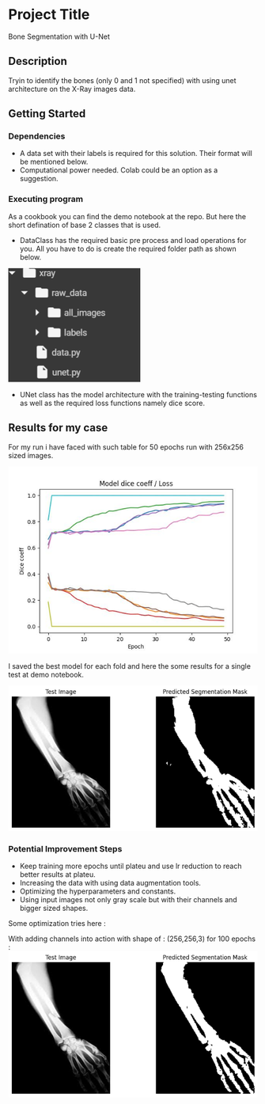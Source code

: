 # Project Title

Bone Segmentation with U-Net

## Description

Tryin to identify the bones (only 0 and 1 not specified) with using  unet architecture on the X-Ray images data.

## Getting Started

### Dependencies

* A data set with their labels is required for this solution. Their format will be mentioned below.
* Computational power needed. Colab could be an option as a suggestion.


### Executing program
As a cookbook you can find the demo notebook at the repo. But here the short defination of base 2 classes that is used.


* DataClass has the required basic pre process and load operations for you. All you have to do is create the required folder path as shown below.

  
![Folder path](media/path.png)


* UNet class has the model architecture with the training-testing functions as well as the required loss functions namely dice score.


## Results for my case

For my run i have faced with such table for 50 epochs run with 256x256 sized images.

![5 Fold](media/5fold.jpg)

I saved the best model for each fold and here the some results for a single test at demo notebook.

![Test](media/test.png)



### Potential Improvement Steps
* Keep training more epochs until plateu and use lr reduction to reach better results at plateu.
* Increasing the data with using data augmentation tools.
* Optimizing the hyperparameters and constants.
* Using input images not only gray scale but with their channels and bigger sized shapes.


Some optimization tries here :

With adding channels into action with shape of : (256,256,3)  for 100 epochs :
![Test](media/test2.png)

